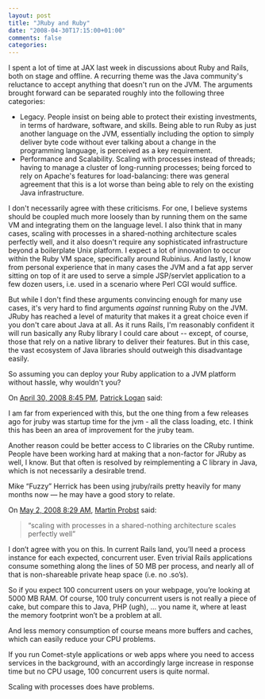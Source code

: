 ```yaml
---
layout: post
title: "JRuby and Ruby"
date: "2008-04-30T17:15:00+01:00"
comments: false
categories: 
---
```


<p>I spent a lot of time at JAX last week in discussions about Ruby and Rails, both on stage and offline. A recurring theme was the Java community's reluctance to accept anything that doesn't run on the JVM. The arguments brought forward can be separated roughly into the following three categories:</p>

<ul>
<li>Legacy. People insist on being able to protect their existing investments, in terms of hardware, software, and skills. Being able to run Ruby as just another language on the JVM, essentially including the option to simply deliver byte code without ever talking about a change in the programming language, is perceived as a key requirement.</li>
<li>Performance and Scalability. Scaling with processes instead of threads; having to manage a cluster of long-running processes; being forced to rely on Apache's features for load-balancing: there was general agreement that this is a lot worse than being able to rely on the existing Java infrastructure.</li>
</ul>

<p>I don't necessarily agree with these criticisms. For one, I believe systems should be coupled much more loosely than by running them on the same VM and integrating them on the language level. I also think that in many cases, scaling with processes in a shared-nothing architecture scales perfectly well, and it also doesn't require any sophisticated infrastructure beyond a boilerplate Unix platform. I expect a lot of innovation to occur within the Ruby VM space, specifically around Rubinius. And lastly, I know from personal experience that in many cases the JVM and a fat app server sitting on top of it are used to serve a simple JSP/servlet application to a few dozen users, i.e. used in a scenario where Perl CGI would suffice.</p>

<p>But while I don't find these arguments convincing enough for many use cases, it's very hard to find arguments <em>against</em> running Ruby on the JVM. JRuby has reached a level of maturity that makes it a great choice even if you don't care about Java at all. As it runs Rails, I'm reasonably confident it will run basically any Ruby library I could care about -- except, of course, those that rely on a native library to deliver their features. But in this case, the vast ecosystem of Java libraries should outweigh this disadvantage easily.</p>

<p>So assuming you can deploy your Ruby application to a JVM platform without hassle, why wouldn't you?</p>

<section class="comments">



<div class="comment" id="comment-1700">
On <a href="#comment-1700" title="Permalink to this comment">April 30, 2008  8:45 PM</a>, <a href="http://patricklogan.blogspot.com" title="http://patricklogan.blogspot.com" rel="nofollow">Patrick Logan</a>
said:
<p>I am far from experienced with this, but the one thing from a few releases ago for jruby was startup time for the jvm - all the class loading, etc. I think this has been an area of improvement for the jruby team.</p>

<p>Another reason could be better access to C libraries on the CRuby runtime. People have been working hard at making that a non-factor for JRuby as well, I know. But that often is resolved by reimplementing a C library in Java, which is not necessarily a desirable trend.</p>

<p>Mike &#8220;Fuzzy&#8221; Herrick has been using jruby/rails pretty heavily for many months now &#8212; he may have a good story to relate.</p>


<div class="comment" id="comment-1702">
On <a href="#comment-1702" title="Permalink to this comment">May  2, 2008  8:29 AM</a>, <a href="http://www.martin-probst.com" title="http://www.martin-probst.com" rel="nofollow">Martin Probst</a>
said:
<blockquote>
<p>&#8220;scaling with processes in a shared-nothing architecture scales perfectly well&#8221;</p>
</blockquote>

<p>I don&#8217;t agree with you on this. In current Rails land, you&#8217;ll need a process instance for each expected, concurrent user. Even trivial Rails applications consume something along the lines of 50 MB per process, and nearly all of that is non-shareable private heap space (i.e. no .so&#8217;s).</p>

<p>So if you expect 100 concurrent users on your webpage, you&#8217;re looking at 5000 MB RAM. Of course, 100 truly concurrent users is not really a piece of cake, but compare this to Java, PHP (ugh), &#8230; you name it, where at least the memory footprint won&#8217;t be a problem at all.</p>

<p>And less memory consumption of course means more buffers and caches, which can easily reduce your CPU problems.</p>

<p>If you run Comet-style applications or web apps where you need to access services in the background, with an accordingly large increase in response time but no CPU usage, 100 concurrent users is quite normal.</p>

<p>Scaling with processes does have problems.</p>


</section>

